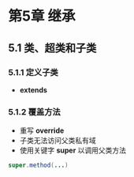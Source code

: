 # 第5章 继承
## 5.1 类、超类和子类
### 5.1.1 定义子类
- **extends**
### 5.1.2 覆盖方法
- 重写 **override**
- 子类无法访问父类私有域
- 使用关键字 **super** 以调用父类方法
``` java
super.method(...)
```
<!--stackedit_data:
eyJoaXN0b3J5IjpbLTE1ODQyOTA3NjAsMTY4MzQ5MjA5NywyMD
cxODAxMjU3LDQ5MjAxNzIzXX0=
-->
